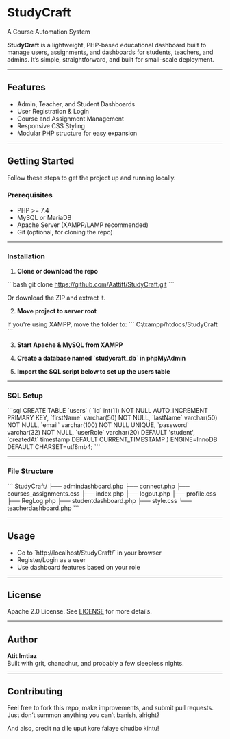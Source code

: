 # StudyCraft
A Course Automation System

**StudyCraft** is a lightweight, PHP-based educational dashboard built to manage users, assignments, and dashboards for students, teachers, and admins. It’s simple, straightforward, and built for small-scale deployment.

---

## Features

- Admin, Teacher, and Student Dashboards
- User Registration & Login
- Course and Assignment Management
- Responsive CSS Styling
- Modular PHP structure for easy expansion

---

## Getting Started

Follow these steps to get the project up and running locally.

### Prerequisites

- PHP >= 7.4
- MySQL or MariaDB
- Apache Server (XAMPP/LAMP recommended)
- Git (optional, for cloning the repo)

---

### Installation

1. **Clone or download the repo**

\`\`\`bash
git clone https://github.com/Aattitt/StudyCraft.git
\`\`\`

Or download the ZIP and extract it.

2. **Move project to server root**

If you're using XAMPP, move the folder to:
\`\`\`
C:/xampp/htdocs/StudyCraft
\`\`\`

3. **Start Apache & MySQL from XAMPP**

4. **Create a database named \`studycraft_db\` in phpMyAdmin**

5. **Import the SQL script below to set up the users table**

---

### SQL Setup

\`\`\`sql
CREATE TABLE \`users\` (
  \`id\` int(11) NOT NULL AUTO_INCREMENT PRIMARY KEY,
  \`firstName\` varchar(50) NOT NULL,
  \`lastName\` varchar(50) NOT NULL,
  \`email\` varchar(100) NOT NULL UNIQUE,
  \`password\` varchar(32) NOT NULL,
  \`userRole\` varchar(20) DEFAULT 'student',
  \`createdAt\` timestamp DEFAULT CURRENT_TIMESTAMP
) ENGINE=InnoDB DEFAULT CHARSET=utf8mb4;
\`\`\`

---

### File Structure

\`\`\`
StudyCraft/
├── admindashboard.php
├── connect.php
├── courses_assignments.css
├── index.php
├── logout.php
├── profile.css
├── RegLog.php
├── studentdashboard.php
├── style.css
└── teacherdashboard.php
\`\`\`

---

## Usage

- Go to \`http://localhost/StudyCraft/\` in your browser
- Register/Login as a user
- Use dashboard features based on your role

---

## License

Apache 2.0 License. See [LICENSE](LICENSE) for more details.

---

## Author

**Atit Imtiaz**  
Built with grit, chanachur, and probably a few sleepless nights.

---

## Contributing

Feel free to fork this repo, make improvements, and submit pull requests. Just don’t summon anything you can’t banish, alright?

And also, credit na dile uput kore falaye chudbo kintu!
